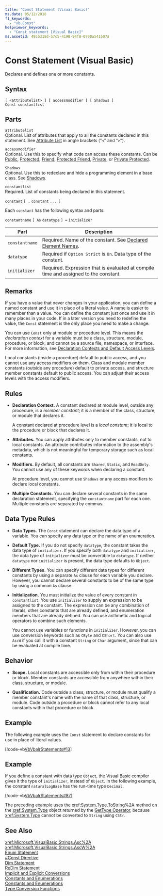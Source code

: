 ```yaml
---
title: "Const Statement (Visual Basic)"
ms.date: 05/12/2018
f1_keywords: 
  - "vb.Const"
helpviewer_keywords: 
  - "Const statement [Visual Basic]"
ms.assetid: 495b318d-b7c5-4198-94f8-0790a541b07a
---
```

# Const Statement (Visual Basic)
Declares and defines one or more constants.  
  
## Syntax  
  
```  
[ <attributelist> ] [ accessmodifier ] [ Shadows ]   
Const constantlist  
```  
  
## Parts  
 `attributelist`  
 Optional. List of attributes that apply to all the constants declared in this statement. See [Attribute List](../../../visual-basic/language-reference/statements/attribute-list.md) in angle brackets ("`<`" and "`>`").  
  
 `accessmodifier`  
 Optional. Use this to specify what code can access these constants. Can be [Public](../../../visual-basic/language-reference/modifiers/public.md), [Protected](../../../visual-basic/language-reference/modifiers/protected.md), [Friend](../../../visual-basic/language-reference/modifiers/friend.md), [Protected Friend](../modifiers/protected-friend.md), [Private](../../../visual-basic/language-reference/modifiers/private.md), or [Private Protected](../../language-reference/modifiers/private-protected.md).
  
 `Shadows`  
 Optional. Use this to redeclare and hide a programming element in a base class. See [Shadows](../../../visual-basic/language-reference/modifiers/shadows.md).  
  
 `constantlist`  
 Required. List of constants being declared in this statement.  
  
 `constant` `[ ,` `constant` `... ]`  
  
 Each `constant` has the following syntax and parts:  
  
 `constantname` `[ As` `datatype` `] =` `initializer`  
  
|Part|Description|  
|----------|-----------------|  
|`constantname`|Required. Name of the constant. See [Declared Element Names](../../../visual-basic/programming-guide/language-features/declared-elements/declared-element-names.md).|  
|`datatype`|Required if `Option Strict` is `On`. Data type of the constant.|  
|`initializer`|Required. Expression that is evaluated at compile time and assigned to the constant.|  
  
## Remarks  
 If you have a value that never changes in your application, you can define a named constant and use it in place of a literal value. A name is easier to remember than a value. You can define the constant just once and use it in many places in your code. If in a later version you need to redefine the value, the `Const` statement is the only place you need to make a change.  
  
 You can use `Const` only at module or procedure level. This means the *declaration context* for a variable must be a class, structure, module, procedure, or block, and cannot be a source file, namespace, or interface. For more information, see [Declaration Contexts and Default Access Levels](../../../visual-basic/language-reference/statements/declaration-contexts-and-default-access-levels.md).  
  
 Local constants (inside a procedure) default to public access, and you cannot use any access modifiers on them. Class and module member constants (outside any procedure) default to private access, and structure member constants default to public access. You can adjust their access levels with the access modifiers.  
  
## Rules  
  
-   **Declaration Context.** A constant declared at module level, outside any procedure, is a *member constant*; it is a member of the class, structure, or module that declares it.  
  
     A constant declared at procedure level is a *local constant*; it is local to the procedure or block that declares it.  
  
-   **Attributes.** You can apply attributes only to member constants, not to local constants. An attribute contributes information to the assembly's metadata, which is not meaningful for temporary storage such as local constants.  
  
-   **Modifiers.** By default, all constants are `Shared`, `Static`, and `ReadOnly`. You cannot use any of these keywords when declaring a constant.  
  
     At procedure level, you cannot use `Shadows` or any access modifiers to declare local constants.  
  
-   **Multiple Constants.** You can declare several constants in the same declaration statement, specifying the `constantname` part for each one. Multiple constants are separated by commas.  
  
## Data Type Rules  
  
-   **Data Types.** The `Const` statement can declare the data type of a variable. You can specify any data type or the name of an enumeration.  
  
-   **Default Type.** If you do not specify `datatype`, the constant takes the data type of `initializer`. If you specify both `datatype` and `initializer`, the data type of `initializer` must be convertible to `datatype`. If neither `datatype` nor `initializer` is present, the data type defaults to `Object`.  
  
-   **Different Types.** You can specify different data types for different constants by using a separate `As` clause for each variable you declare. However, you cannot declare several constants to be of the same type by using a common `As` clause.  
  
-   **Initialization.** You must initialize the value of every constant in `constantlist`. You use `initializer` to supply an expression to be assigned to the constant. The expression can be any combination of literals, other constants that are already defined, and enumeration members that are already defined. You can use arithmetic and logical operators to combine such elements.  
  
     You cannot use variables or functions in `initializer`. However, you can use conversion keywords such as `CByte` and `CShort`. You can also use `AscW` if you call it with a constant `String` or `Char` argument, since that can be evaluated at compile time.  
  
## Behavior  
  
-   **Scope.** Local constants are accessible only from within their procedure or block. Member constants are accessible from anywhere within their class, structure, or module.  
  
-   **Qualification.** Code outside a class, structure, or module must qualify a member constant's name with the name of that class, structure, or module. Code outside a procedure or block cannot refer to any local constants within that procedure or block.  
  
## Example  
 The following example uses the `Const` statement to declare constants for use in place of literal values.  
  
 [!code-vb[VbVbalrStatements#13](../../../visual-basic/language-reference/error-messages/codesnippet/VisualBasic/const-statement_1.vb)]  
  
## Example  
 If you define a constant with data type `Object`, the Visual Basic compiler gives it the type of `initializer`, instead of `Object`. In the following example, the constant `naturalLogBase` has the run-time type `Decimal`.  
  
 [!code-vb[VbVbalrStatements#87](../../../visual-basic/language-reference/error-messages/codesnippet/VisualBasic/const-statement_2.vb)]  
  
 The preceding example uses the <xref:System.Type.ToString%2A> method on the <xref:System.Type> object returned by the [GetType Operator](../../../visual-basic/language-reference/operators/gettype-operator.md), because <xref:System.Type> cannot be converted to `String` using `CStr`.  
  
## See Also  
 <xref:Microsoft.VisualBasic.Strings.Asc%2A>  
 <xref:Microsoft.VisualBasic.Strings.AscW%2A>  
 [Enum Statement](../../../visual-basic/language-reference/statements/enum-statement.md)  
 [#Const Directive](../../../visual-basic/language-reference/directives/const-directive.md)  
 [Dim Statement](../../../visual-basic/language-reference/statements/dim-statement.md)  
 [ReDim Statement](../../../visual-basic/language-reference/statements/redim-statement.md)  
 [Implicit and Explicit Conversions](../../../visual-basic/programming-guide/language-features/data-types/implicit-and-explicit-conversions.md)  
 [Constants and Enumerations](../../../visual-basic/programming-guide/language-features/constants-enums/index.md)  
 [Constants and Enumerations](../../../visual-basic/language-reference/constants-and-enumerations.md)  
 [Type Conversion Functions](../../../visual-basic/language-reference/functions/type-conversion-functions.md)
